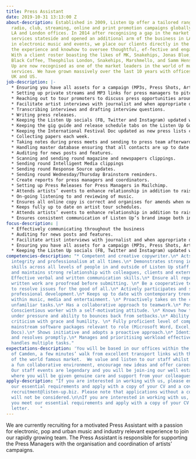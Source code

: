 ```yaml
---
title: Press Assistant
date: 2019-10-31 13:13:00 Z
about-description: Established in 2009, Listen Up offer a tailored range of bespoke
  radio, club, streaming, online and print promotion campaigns globally through our
  LA and London offices. In 2014 after recognising a gap in the market we moved our
  services stateside and opened an additional arm of the business in LA. Specialising
  in electronic music and events, we place our clients directly in the spotlight with
  the experience and knowhow to oversee thoughtful, ef-fective and engaging campaigns.
  With a client roster boasting the likes of MK, Snakehips, Jonas Blue, Gorgon City,
  Black Coffee, Theophilus London, Snakehips, Marshmello, and Samm Henshaw, Listen
  Up are now recognised as one of the market leaders in the world of music promotion
  services. We have grown massively over the last 10 years with offices in both the
  UK and US.
job-description: |-
  * Ensuring you have all assets for a campaign (MP3s, Press Shots, Artwork, Biog-raphies etc) to create press packs on Egnyte.
  * Setting up private streams and MP3 links for press managers to pitch with.
  * Reaching out to tour promoters to discuss press opportunities around dates.
  * Facilitate artist interviews with journalist and when appropriate directly conducts in-terviews with artists on behalf of journalists.
  * Transcribing interviews and drafting interview questions.
  * Writing press releases.
  * Keeping the Listen Up socials (FB, Twitter and Instagram) updated with any clients news/features that have gone live that day/week.
  * Keeping the gig guide and release schedule tabs on the Listen Up Google doc updat-ed.
  * Keeping the International Festival Doc updated as new press lists come through.
  * Collecting papers each week.
  * Taking notes during press meets and sending to press team afterwards.
  * Handling master database ensuring that all contacts are up to date and new ones are added as they come through.
  * Auditing for news posts and features.
  * Scanning and sending round magazine and newspapers clippings.
  * Sending round Intelligent Media clippings
  * Sending round Response Source updates.
  * Sending round Wednesday/Thursday Brainstorm reminders.
  * Create reports for press managers and coordinators.
  * Setting up Press Releases for Press Managers in Mailchimp.
  * Attends artists’ events to enhance relationship in addition to raising the profile of yourself and Listen Up.
  * On-going listening to and reviewing of music.
  * Ensures all online copy is correct and organises for amends when necessary.
  * Keeps fully up to date on artist tour schedules.
  * Attends artists’ events to enhance relationship in addition to raising the profile of yourself and Listen Up.
  * Ensures consistent communication of Listen Up’s brand image both internally and in the industry.
focus-description: |
  * Effectively communicating throughout the business
  * Auditing for news posts and features.
  * Facilitate artist interviews with journalist and when appropriate directly conducts in-terviews with artists on behalf of journalists.
  * Ensuring you have all assets for a campaign (MP3s, Press Shots, Artwork, Biog-raphies etc) to create press packs on Egnyte.
  * Keeping the Listen Up socials (FB, Twitter and Instagram) updated with any clients news/features that have gone live that day/week.
competencies-description: "* Competent and creative copywriter.\n* Acts with discretion,
  integrity and professionalism at all times.\n* Demonstrates strong interpersonal
  skills across all levels of people in and outside of Listen Up staff.\n* Develops
  and maintains strong relationship with colleagues, clients and external suppliers.\n*
  Effective verbal and written communication skills.\n* Ensure all reports, data and
  written work are proofread before submitting. \n* Be a cooperative team player willing
  to resolve issues for the good of all.\n* Actively participates and seeks continual
  professional development.\n* Keeps up to date with contemporary trends and news
  within music, media and entertainment. \n* Proactively takes on the challenge of
  unfamiliar tasks.\n* Has a collaborative approach to teamwork.\n* Positive attitude.\n*
  Conscientious worker with a self-motivating attitude. \n* Knows how to handle themselves
  under pressure and ability to bounces back from setbacks.\n* Ability to take constructive
  criticism with grace and humility. \n* Fully proficient level of competency of all
  mainstream software packages relevant to role (Microsoft Word, Excel, Office, Google
  Docs).\n* Shows initiative and adopts a proactive approach.\n* Identifies issues
  and resolves promptly.\n* Manages and prioritising workload effectively.\n* Successfully
  handles multiple tasks."
expectations-description: 'You will be based in our offices within the vibrant heart
  of Camden, a few minutes’ walk from excellent transport links with the added delights
  of the world famous market.  We value and listen to our staff whilst maintaining
  a fun collaborative environment, encourage new ideas and offer career progression.
  Our staff events are legendary and you will be join-ing our well established team
  where you will be given genuine care and support from your colleagues and Directors. '
apply-description: "If you are interested in working with us, please ensure you meet
  our essential requirements and apply with a copy of your CV and a cover letter to
  recruitment@listen-up.biz. Please note that applications without a cover letter
  will not be considered.\n\nIf you are interested in working with us, please ensure
  you meet our essential requirements and apply with a copy of your CV and a cover
  letter.    "
---
```


We are currently recruiting for a motivated Press Assistant with a passion for electronic, pop and urban music and industry relevant experience to join our rapidly growing team. The Press Assistant is responsible for supporting the Press Managers with the organisation and coordination of artists’ campaigns.